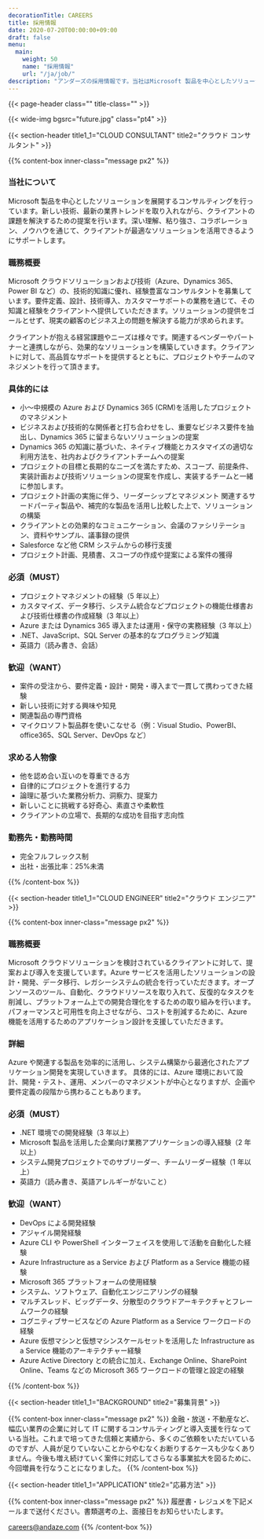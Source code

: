 ```yaml
---
decorationTitle: CAREERS
title: 採用情報
date: 2020-07-20T00:00:00+09:00
draft: false
menu:
  main:
    weight: 50
    name: "採用情報"
    url: "/ja/job/"
description: "アンダーズの採用情報です。当社はMicrosoft 製品を中心としたソリューションを展開するコンサルティングを行っています。新しい技術、最新の業界トレンドを取り入れながら、クライアントの課題を解決するための提案を行います。"
---
```



{{< page-header class="" title-class="" >}}

{{< wide-img bgsrc="future.jpg" class="pt4" >}}

{{< section-header title1_1="CLOUD CONSULTANT" title2="クラウド コンサルタント" >}}

{{% content-box inner-class="message px2" %}}

### 当社について

Microsoft 製品を中心としたソリューションを展開するコンサルティングを行っています。新しい技術、最新の業界トレンドを取り入れながら、クライアントの課題を解決するための提案を行います。深い理解、粘り強さ、コラボレーション、ノウハウを通じて、クライアントが最適なソリューションを活用できるようにサポートします。

### 職務概要

Microsoft クラウドソリューションおよび技術（Azure、Dynamics 365、Power BI など）の、技術的知識に優れ、経験豊富なコンサルタントを募集しています。要件定義、設計、技術導入、カスタマーサポートの業務を通じて、その知識と経験をクライアントへ提供していただきます。ソリューションの提供をゴールとせず、現実の顧客のビジネス上の問題を解決する能力が求められます。

クライアントが抱える経営課題やニーズは様々です。関連するベンダーやパートナーと連携しながら、効果的なソリューションを構築していきます。クライアントに対して、高品質なサポートを提供するとともに、プロジェクトやチームのマネジメントを行って頂きます。

### 具体的には

- 小～中規模の Azure および Dynamics 365 (CRM)を活用したプロジェクトのマネジメント
- ビジネスおよび技術的な関係者と打ち合わせをし、重要なビジネス要件を抽出し、Dynamics 365 に留まらないソリューションの提案
- Dynamics 365 の知識に基づいた、ネイティブ機能とカスタマイズの適切な利用方法を、社内およびクライアントチームへの提案
- プロジェクトの目標と長期的なニーズを満たすため、スコープ、前提条件、実装計画および技術ソリューションの提案を作成し、実装するチームと一緒に参加します。
- プロジェクト計画の実施に伴う、リーダーシップとマネジメント
  関連するサードパーティ製品や、補完的な製品を活用し比較した上で、ソリューションの構築
- クライアントとの効果的なコミュニケーション、会議のファシリテーション、資料やサンプル、議事録の提供
- Salesforce など他 CRM システムからの移行支援
- プロジェクト計画、見積書、スコープの作成や提案による案件の獲得

### 必須（MUST）

- プロジェクトマネジメントの経験（5 年以上）
- カスタマイズ、データ移行、システム統合などプロジェクトの機能仕様書および技術仕様書の作成経験（3 年以上）
- Azure または Dynamics 365 導入または運用・保守の実務経験（3 年以上）
- .NET、JavaScript、SQL Server の基本的なプログラミング知識
- 英語力（読み書き、会話）

### 歓迎（WANT）

- 案件の受注から、要件定義・設計・開発・導入まで一貫して携わってきた経験
- 新しい技術に対する興味や知見
- 関連製品の専門資格
- マイクロソフト製品群を使いこなせる（例：Visual Studio、PowerBI、office365、SQL Server、DevOps など）

### 求める人物像

- 他を認め合い互いのを尊重できる方
- 自律的にプロジェクトを進行する力
- 論理に基づいた業務分析力、洞察力、提案力
- 新しいことに挑戦する好奇心、素直さや柔軟性
- クライアントの立場で、長期的な成功を目指す志向性

### 勤務先・勤務時間

- 完全フルフレックス制
- 出社・出張比率：25%未満

<!-- li レンダリングバグ回避コメント↑ -->

{{% /content-box %}}

{{< section-header title1_1="CLOUD ENGINEER" title2="クラウド エンジニア" >}}

{{% content-box inner-class="message px2" %}}

### 職務概要

Microsoft クラウドソリューションを検討されているクライアントに対して、提案および導入を支援しています。Azure サービスを活用したソリューションの設計・開発、データ移行、レガシーシステムの統合を行っていただきます。オープンソースのツール、自動化、クラウドリソースを取り入れて、反復的なタスクを削減し、プラットフォーム上での開発合理化をするための取り組みを行います。パフォーマンスと可用性を向上させながら、コストを削減するために、Azure 機能を活用するためのアプリケーション設計を支援していただきます。

### 詳細

Azure や関連する製品を効率的に活用し、システム構築から最適化されたアプリケーション開発を実現していきます。 具体的には、Azure 環境において設計、開発・テスト、運用、メンバーのマネジメントが中心となりますが、企画や要件定義の段階から携わることもあります。

### 必須（MUST）

- .NET 環境での開発経験（3 年以上）
- Microsoft 製品を活用した企業向け業務アプリケーションの導入経験（2 年以上）
- システム開発プロジェクトでのサブリーダー、チームリーダー経験（1 年以上）
- 英語力（読み書き、英語アレルギーがないこと）

### 歓迎（WANT）

- DevOps による開発経験
- アジャイル開発経験
- Azure CLI や PowerShell インターフェイスを使用して活動を自動化した経験
- Azure Infrastructure as a Service および Platform as a Service 機能の経験
- Microsoft 365 プラットフォームの使用経験
- システム、ソフトウェア、自動化エンジニアリングの経験
- マルチスレッド、ビッグデータ、分散型のクラウドアーキテクチャとフレームワークの経験
- コグニティブサービスなどの Azure Platform as a Service ワークロードの経験
- Azure 仮想マシンと仮想マシンスケールセットを活用した Infrastructure as a Service 機能のアーキテクチャー経験
- Azure Active Directory との統合に加え、Exchange Online、SharePoint Online、Teams などの Microsoft 365 ワークロードの管理と設定の経験

<!-- li レンダリングバグ回避コメント↑ -->

{{% /content-box %}}

{{< section-header title1_1="BACKGROUND" title2="募集背景" >}}

{{% content-box inner-class="message px2" %}}
金融・放送・不動産など、幅広い業界の企業に対して IT に関するコンサルティングと導入支援を行なっている当社。これまで培ってきた信頼と実績から、多くのご依頼をいただいているのですが、人員が足りていないことからやむなくお断りするケースも少なくありません。今後も増え続けていく案件に対応してさらなる事業拡大を図るために、今回増員を行なうことになりました。
{{% /content-box %}}

{{< section-header title1_1="APPLICATION" title2="応募方法" >}}

{{% content-box inner-class="message px2" %}}
履歴書・レジュメを下記メールまで送付ください。書類選考の上、面接日をお知らせいたします。

careers@andaze.com
{{% /content-box %}}
